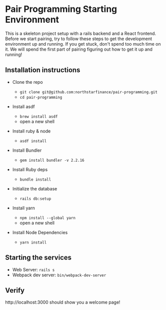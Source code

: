 # Pair Programming Starting Environment

This is a skeleton project setup with a rails backend and a React frontend.
Before we start pairing, try to follow these steps to get the development environment up and running. 
If you get stuck, don't spend too much time on it. We will spend the first part of pairing figuring out how to get 
it up and running! 

## Installation instructions

- Clone the repo
    - `git clone git@github.com:northstarfinance/pair-programming.git`
    - `cd pair-programming`

- Install asdf
  - `brew install asdf`
  - open a new shell
  
- Install ruby & node
  - `asdf install`
 
- Install Bundler
  - `gem install bundler -v 2.2.16`
 
- Install Ruby deps
  - `bundle install` 
  
- Initialize the database
  - `rails db:setup`

- Install yarn
  - `npm install --global yarn` 
  - open a new shell

- Install Node Dependencies
  - `yarn install`

## Starting the services

- Web Server: `rails s`
- Webpack dev server: `bin/webpack-dev-server` 

## Verify
http://localhost:3000 should show you a welcome page!
